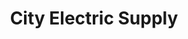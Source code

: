 ---
title: "City Electric Supply"
url: /centennial/city-electric-supply-south-jordan-road/
shop: electrical
---